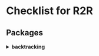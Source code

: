 # Checklist for R2R

## **Packages**

<details>
  <summary><b>backtracking</b></summary>

- [ ] return이랑 Ok의 차이?
    - [ ] D
    - [x] Heun
    - [ ] ss


- [ ] Result를 언제 사용하는지 알아보기
    - [ ] D
    - [ ] Heun
    - [ ] ss


- [ ] usize란?
    - [ ] D
    - [ ] Heun
    - [ ] ss


- [ ] 소유권을 넘기는 이유가 뭘까?
    - [ ] D
    - [ ] Heun
    - [ ] ss

- [ ] cfg랑 derive 언제 쓰는지?
- [ ] 표현식(Expression)과 Return
- [ ] Rust 구조체 구성
</details>

